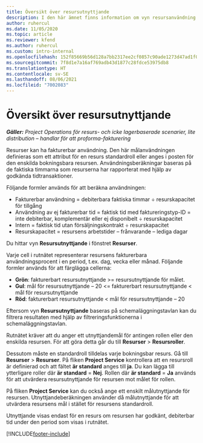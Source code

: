 ```yaml
---
title: Översikt över resursutnyttjande
description: I den här ämnet finns information om vyn resursanvändning i Project Operations.
author: ruhercul
ms.date: 11/05/2020
ms.topic: article
ms.reviewer: kfend
ms.author: ruhercul
ms.custom: intro-internal
ms.openlocfilehash: 152f85669b56d128a7bb2317ee2cf0857c90ade1273d47ad1f0f387e00a6bbd8
ms.sourcegitcommit: 7f8d1e7a16af769adb43d1877c28fdce53975db8
ms.translationtype: HT
ms.contentlocale: sv-SE
ms.lasthandoff: 08/06/2021
ms.locfileid: "7002083"
---
```

# <a name="resource-utilization-overview"></a>Översikt över resursutnyttjande

_**Gäller:** Project Operations för resurs- och icke lagerbaserade scenarier, lite distribution – handlar för att proforma-fakturering_

Resurser kan ha fakturerbar användning. Den här målanvändningen definieras som ett attribut för en resurs standardroll eller anges i posten för den enskilda bokningsbara resursen. Användningsberäkningar baseras på de faktiska timmarna som resurserna har rapporterat med hjälp av godkända tidtransaktioner.

Följande formler används för att beräkna användningen:

  - Fakturerbar användning = debiterbara faktiska timmar ÷ resurskapacitet för tillgång
  - Användning av ej fakturerbar tid = faktisk tid med faktureringstyp-ID = inte debiterbar, komplementär eller ej disponibelt ÷ resurskapacitet
  - Intern = faktisk tid utan försäljningskontrakt ÷ resurskapacitet
  - Resurskapacitet = resursens arbetstider – frånvarande – lediga dagar

Du hittar vyn **Resursutnyttjande** i fönstret **Resurser**.

Varje cell i rutnätet representerar resursens fakturerbara användningsprocent i en period, t.ex. dag, vecka eller månad. Följande formler används för att färglägga cellerna:

  - **Grön**: fakturerbart resursutnyttjande >= resursutnyttjande för målet.
  - **Gul**: mål för resursutnyttjande – 20 <= fakturerbart resursutnyttjande < mål för resursutnyttjande
  - **Röd**: fakturerbart resursutnyttjande < mål för resursutnyttjande – 20

Eftersom vyn **Resursutnyttjande** baseras på schemaläggningstavlan kan du filtrera resultaten med hjälp av filtreringsfunktionerna i schemaläggningstavlan.

Rutnätet kräver att du anger ett utnyttjandemål för antingen rollen eller den enskilda resursen. För att göra detta går du till **Resurser** > **Resursroller**.

Dessutom måste en standardroll tilldelas varje bokningsbar resurs. Gå till **Resurser** > **Resurser**. På fliken **Project Service** kontrollera att en resursroll är definierad och att fältet **är standard** anges till **ja**. Du kan lägga till ytterligare roller där **är standard** = **Nej**. Rollen där **är standard** = **Ja** används för att utvärdera resursutnyttjande för resursen mot målet för rollen.

På fliken **Project Service** kan du också ange ett enskilt målutnyttjande för resursen. Utnyttjandeberäkningen använder då målutnyttjande för att utvärdera resursens mål i stället för resursens standardroll.

Utnyttjande visas endast för en resurs om resursen har godkänt, debiterbar tid under den period som visas i rutnätet.


[!INCLUDE[footer-include](../includes/footer-banner.md)]